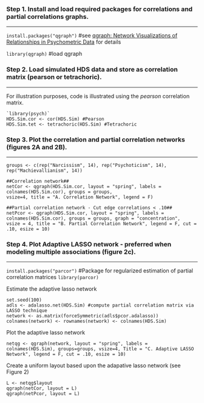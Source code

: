 ### Step 1. Install and load required packages for correlations and partial correlations graphs.
------
`install.packages("qgraph")` #see [qgraph: Network Visualizations of Relationships in Psychometric Data](http://www.jstatsoft.org/v48/i04/) for details 

`library(qgraph)` #load qgraph

### Step 2. Load simulated HDS data and store as correlation matrix (pearson or tetrachoric).
------
For illustration purposes, code is illustrated using the *pearson* correlation matrix.

```Rouge
`library(psych)` 
HDS.Sim.cor <- cor(HDS.Sim) #Pearson
HDS.Sim.tet <- tetrachoric(HDS.Sim) #Tetrachoric
```

### Step 3. Plot the correlation and partial correlation networks (figures 2A and 2B).
------
```Rouge
groups <- c(rep("Narcissism", 14), rep("Psychoticism", 14), rep("Machievallianism", 14))

##Correlation network##
netCor <- qgraph(HDS.Sim.cor, layout = "spring", labels = colnames(HDS.Sim.cor), groups = groups, 
vsize=4, title = "A. Correlation Network", legend = F)

##Partial correlation network - Cut edge correlations < .10##
netPcor <- qgraph(HDS.Sim.cor, layout = "spring", labels = colnames(HDS.Sim.cor), groups = groups, graph = "concentration", 
vsize = 4, title = "B. Partial Correlation Network", legend = F, cut = .10, esize = 10)
```

### Step 4. Plot Adaptive LASSO network - preferred when modeling multiple associations (figure 2c).
------
`install.packages("parcor")` #Package for regularized estimation of partial correlation matrices
`library(parcor)`

Estimate the adaptive lasso network

```Rouge
set.seed(100)
adls <- adalasso.net(HDS.Sim) #compute partial correlation matrix via LASSO technique
network <- as.matrix(forceSymmetric(adls$pcor.adalasso))
colnames(network) <- rownames(network) <- colnames(HDS.Sim)
```

Plot the adaptive lasso network
```Rouge
netqg <- qgraph(network, layout = "spring", labels = colnames(HDS.Sim), groups=groups, vsize=4, Title = "C. Adaptive LASSO Network", legend = F, cut = .10, esize = 10)
```

Create a uniform layout based upon the adapative lasso network (see Figure 2)
```Rouge
L <- netqg$layout
qgraph(netCor, layout = L)
qgraph(netPcor, layout = L)
```
